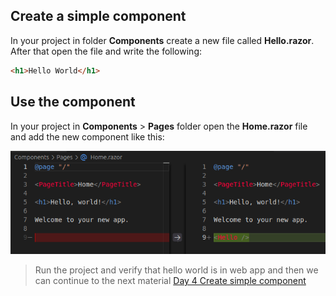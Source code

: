 ## Create a simple component

In your project in folder **Components** create a new file called **Hello.razor**. After that open the file and write the following:

```html
<h1>Hello World</h1>
```

## Use the component

In your project in **Components** > **Pages** folder open the **Home.razor** file and add the new component like this:

![New Component](https://github.com/d4shm1r/programming-blazor-webapp/blob/c641ad404a0f1dc923e44972dabcb729cb01843f/images/component.png)


> Run the project and verify that hello world is in web app and then we can continue to the next material [Day 4 Create simple component](https://github.com/d4shm1r/programming-blazor-webapp/blob/main/Week%201/Day%202%20Creating%20a%20basic%20blazor%20Project.md)
